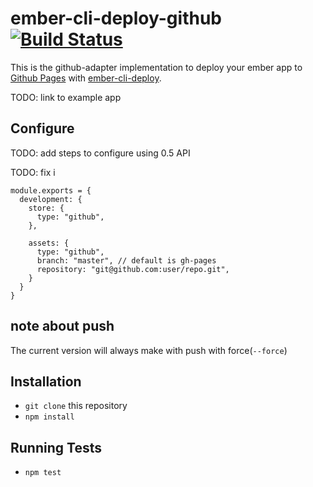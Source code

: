 # ember-cli-deploy-github [![Build Status](https://travis-ci.org/dukex/ember-cli-deploy-github.svg)](https://travis-ci.org/dukex/ember-cli-deploy-github)

This is the github-adapter implementation to deploy your ember app to [Github Pages](https://pages.github.com/) with
[ember-cli-deploy](https://github.com/ember-cli/ember-cli-deploy).

TODO: link to example app

## Configure

TODO: add steps to configure using 0.5 API

TODO: fix i
```
module.exports = {
  development: {
    store: {
      type: "github",
    },

    assets: {
      type: "github",
      branch: "master", // default is gh-pages
      repository: "git@github.com:user/repo.git",
    }
  }
}
```

## note about push

The current version will always make with push with force(```--force```)


## Installation

* `git clone` this repository
* `npm install`

## Running Tests

* `npm test`
